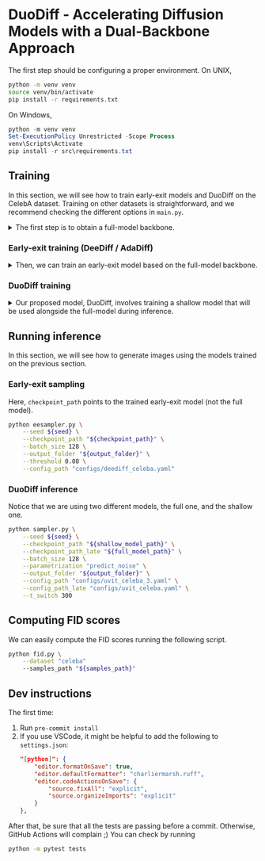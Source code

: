 # DuoDiff - Accelerating Diffusion Models with a Dual-Backbone Approach
The first step should be configuring a proper environment. On UNIX,
```bash
python -m venv venv
source venv/bin/activate
pip install -r requirements.txt
```
On Windows,
```powershell
python -m venv venv
Set-ExecutionPolicy Unrestricted -Scope Process
venv\Scripts\Activate
pip install -r src\requirements.txt
```

## Training
In this section, we will see how to train early-exit models and DuoDiff on the CelebA dataset. Training on other datasets is straightforward, and we recommend checking the different options in `main.py`.

<details>
<summary>The first step is to obtain a full-model backbone.</summary>

```bash
python train.py \
    --n_steps 500000 \
    --batch_size 128 \
    --log_path "${log_path}" \
    --dataset "celeba" \
    --log_every_n_steps 2500 \
    --save_every_n_steps 25000 \
    --save_new_every_n_steps 100000 \
    --sample_height 64 \
    --sample_width 64 \
    --img_size 64 \
    --patch_size 4 \
    --seed 1 \
    --model uvit \
    --normalize_timesteps \
    --use_amp \
    --parametrization "predict_noise"
```
</details> 

### Early-exit training (DeeDiff / AdaDiff)
<details>
<summary>Then, we can train an early-exit model based on the full-model backbone.</summary>

 We will assume that `load_backbone` points to the weights obtained in the previous step.
```bash
python main.py \
    --n_steps 100000 \
    --batch_size 128 \
    --log_path "${log_path}" \
    --log_every_n_steps 2500 \
    --save_every_n_steps 2500 \
    --save_new_every_n_steps 10000 \
    --seed 1 \
    --load_backbone "${load_backbone}" \
    --model "deediff_uvit" \
    --use_amp \
    --normalize_timesteps \
    --parametrization "predict_noise" \
    --freeze_backbone \
    --dataset "celeba" \
    --classifier_type "mlp_probe_per_layer" \
    --sample_height 64 \
    --sample_width 64 \
    --img_size 64 \
    --patch_size 4 \
    --config_path "configs/deediff_celeba.yaml"
```

</details>

### DuoDiff training
<details>
<summary>Our proposed model, DuoDiff, involves training a shallow model that will be used alongside the full-model during inference. </summary>

```bash
python main.py \
    --model "uvit" \
    --n_steps 500000 \
    --batch_size 128 \
    --log_path ${log_path} \
    --log_every_n_steps 2500 \
    --use_amp \
    --save_every_n_steps 25000 \
    --save_new_every_n_steps 100000 \
    --sample_height 64 \
    --sample_width 64 \
    --seed 1 \
    --normalize_timesteps \
    --config_path "configs/uvit_celeba_3.yaml" \
    --dataset "celeba" \
    --parametrization "predict_noise" \
```

</details>

## Running inference
In this section, we will see how to generate images using the models trained on the previous section.
### Early-exit sampling
Here, `checkpoint_path` points to the trained early-exit model (not the full model).
```bash
python eesampler.py \
    --seed ${seed} \
    --checkpoint_path "${checkpoint_path}" \
    --batch_size 128 \
    --output_folder "${output_folder}" \
    --threshold 0.08 \
    --config_path "configs/deediff_celeba.yaml"
```
### DuoDiff inference
Notice that we are using two different models, the full one, and the shallow one.
```bash
python sampler.py \
    --seed ${seed} \
    --checkpoint_path "${shallow_model_path}" \
    --checkpoint_path_late "${full_model_path}" \
    --batch_size 128 \
    --parametrization "predict_noise" \
    --output_folder "${output_folder}" \
    --config_path "configs/uvit_celeba_3.yaml" \
    --config_path_late "configs/uvit_celeba.yaml" \
    --t_switch 300
```
## Computing FID scores
We can easily compute the FID scores running the following script.
```bash
python fid.py \
    --dataset "celeba"
    --samples_path "${samples_path}"
```


## Dev instructions
The first time:
1. Run `pre-commit install`
2. If you use VSCode, it might be helpful to add the following to `settings.json`:
    ```json
    "[python]": {
        "editor.formatOnSave": true,
        "editor.defaultFormatter": "charliermarsh.ruff",
        "editor.codeActionsOnSave": {
            "source.fixAll": "explicit",
            "source.organizeImports": "explicit"
        }
    },
    ```

After that, be sure that all the tests are passing before a commit. Otherwise, GitHub Actions will complain ;) You can check by running
```bash
python -m pytest tests
```
